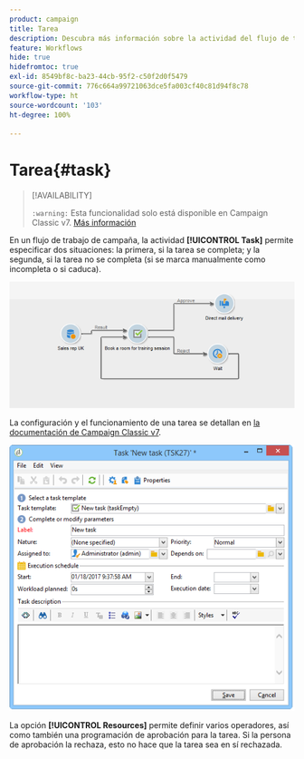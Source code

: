 ```yaml
---
product: campaign
title: Tarea
description: Descubra más información sobre la actividad del flujo de trabajo Tarea
feature: Workflows
hide: true
hidefromtoc: true
exl-id: 8549bf8c-ba23-44cb-95f2-c50f2d0f5479
source-git-commit: 776c664a99721063dce5fa003cf40c81d94f8c78
workflow-type: ht
source-wordcount: '103'
ht-degree: 100%

---
```


# Tarea{#task}



>[!AVAILABILITY]
>
>`:warning:` Esta funcionalidad solo está disponible en Campaign Classic v7. [Más información](../../mrm/using/creating-and-managing-tasks.md)

En un flujo de trabajo de campaña, la actividad **[!UICONTROL Task]** permite especificar dos situaciones: la primera, si la tarea se completa; y la segunda, si la tarea no se completa (si se marca manualmente como incompleta o si caduca).

![](assets/mrm_task_in_workflow.png)

La configuración y el funcionamiento de una tarea se detallan en [la documentación de Campaign Classic v7](../../mrm/using/creating-and-managing-tasks.md).

![](assets/wkf_task_activity.png)

La opción **[!UICONTROL Resources]** permite definir varios operadores, así como también una programación de aprobación para la tarea. Si la persona de aprobación la rechaza, esto no hace que la tarea sea en sí rechazada.
